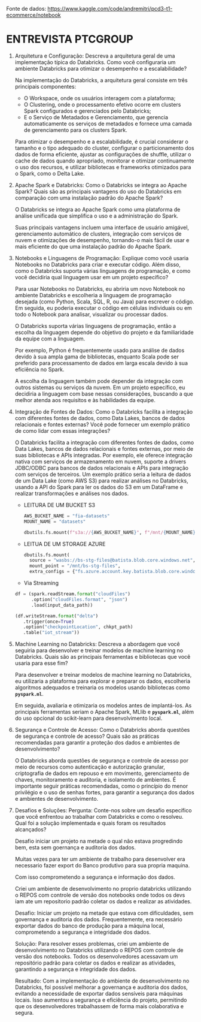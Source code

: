 Fonte de dados: https://www.kaggle.com/code/andremitri/pcd3-t1-ecommerce/notebook

# ENTREVISTA PTCGROUP

1. Arquitetura e Configuração:
Descreva a arquitetura geral de uma implementação típica do Databricks. Como você configuraria um ambiente Databricks para otimizar o desempenho e a escalabilidade?
    
    
    Na implementação do Databricks, a arquitetura geral consiste em três principais componentes: 
    
    - O Workspace, onde os usuários interagem com a plataforma;
    - O Clustering, onde o processamento efetivo ocorre em clusters Spark configurados e gerenciados pelo Databricks;
    - E o Serviço de Metadados e Gerenciamento, que gerencia automaticamente os serviços de metadados e fornece uma camada de gerenciamento para os clusters Spark.
    
    Para otimizar o desempenho e a escalabilidade, é crucial considerar o tamanho e o tipo adequado do cluster, configurar o particionamento dos dados de forma eficiente, ajustar as configurações de shuffle, utilizar o cache de dados quando apropriado, monitorar e otimizar continuamente o uso dos recursos, e utilizar bibliotecas e frameworks otimizados para o Spark, como o Delta Lake.
    
2. Apache Spark e Databricks:
Como o Databricks se integra ao Apache Spark? Quais são as principais vantagens do uso do Databricks em comparação com uma instalação padrão do Apache Spark?
    
    
    O Databricks se integra ao Apache Spark como uma plataforma de análise unificada que simplifica o uso e a administração do Spark. 
    
    Suas principais vantagens incluem uma interface de usuário amigável, gerenciamento automático de clusters, integração com serviços de nuvem e otimizações de desempenho, tornando-o mais fácil de usar e mais eficiente do que uma instalação padrão do Apache Spark.
    
3. Notebooks e Linguagens de Programação:
Explique como você usaria Notebooks no Databricks para criar e executar código. Além disso, como o Databricks suporta várias linguagens de programação, e como você decidiria qual linguagem usar em um projeto específico?
    
    Para usar Notebooks no Databricks, eu abriria um novo Notebook no ambiente Databricks e escolheria a linguagem de programação desejada (como Python, Scala, SQL, R, ou Java) para escrever o código. Em seguida, eu poderia executar o código em células individuais ou em todo o Notebook para analisar, visualizar ou processar dados.
    
    O Databricks suporta várias linguagens de programação, então a escolha da linguagem depende do objetivo do projeto e da familiaridade da equipe com a linguagem. 
    
    Por exemplo, Python é frequentemente usado para análise de dados devido à sua ampla gama de bibliotecas, enquanto Scala pode ser preferido para processamento de dados em larga escala devido à sua eficiência no Spark. 
    
    A escolha da linguagem também pode depender da integração com outros sistemas ou serviços da nuvem. Em um projeto específico, eu decidiria a linguagem com base nessas considerações, buscando a que melhor atenda aos requisitos e às habilidades da equipe.
    
4. Integração de Fontes de Dados:
Como o Databricks facilita a integração com diferentes fontes de dados, como Data Lakes, bancos de dados relacionais e fontes externas? Você pode fornecer um exemplo prático de como lidar com essas integrações?
    
    O Databricks facilita a integração com diferentes fontes de dados, como Data Lakes, bancos de dados relacionais e fontes externas, por meio de suas bibliotecas e APIs integradas. Por exemplo, ele oferece integração nativa com serviços de armazenamento em nuvem, suporte a drivers JDBC/ODBC para bancos de dados relacionais e APIs para integração com serviços de terceiros. Um exemplo prático seria a leitura de dados de um Data Lake (como AWS S3) para realizar análises no Databricks, usando a API do Spark para ler os dados do S3 em um DataFrame e realizar transformações e análises nos dados.
    
    - LEITURA DE UM BUCKET S3
        
        ```python
        AWS_BUCKET_NAME = "fia-datasets"
        MOUNT_NAME = "datasets"
        
        dbutils.fs.mount(f"s3a://{AWS_BUCKET_NAME}", f"/mnt/{MOUNT_NAME}")
        ```
        
    - LEITUA DE UM STORAGE AZURE
        
        ```python
        dbutils.fs.mount(
          source = "wasbs://bs-stg-files@batista.blob.core.windows.net",
          mount_point = "/mnt/bs-stg-files",
          extra_configs = {"fs.azure.account.key.batista.blob.core.windows.net":dbutils.secrets.get(scope = "az-blob-storage-batista", key = "key-az-blob-storage")})
        ```
        
    - Via Streaming
    
    ```python
    df = (spark.readStream.format("cloudFiles")
          .option("cloudFiles.format", "json")
          .load(input_data_path))
    
    (df.writeStream.format("delta")
       .trigger(once=True)
       .option("checkpointLocation", chkpt_path)
       .table("iot_stream"))
    ```
    
5. Machine Learning no Databricks:
Descreva a abordagem que você seguiria para desenvolver e treinar modelos de machine learning no Databricks. Quais são as principais ferramentas e bibliotecas que você usaria para esse fim?
    
    Para desenvolver e treinar modelos de machine learning no Databricks, eu utilizaria a plataforma para explorar e preparar os dados, escolheria algoritmos adequados e treinaria os modelos usando bibliotecas como **`pyspark.ml`**. 
    
    Em seguida, avaliaria e otimizaria os modelos antes de implantá-los. As principais ferramentas seriam o Apache Spark, MLlib e **`pyspark.ml`**, além do uso opcional do scikit-learn para desenvolvimento local.
    
6. Segurança e Controle de Acesso:
Como o Databricks aborda questões de segurança e controle de acesso? Quais são as práticas recomendadas para garantir a proteção dos dados e ambientes de desenvolvimento?
    
    O Databricks aborda questões de segurança e controle de acesso por meio de recursos como autenticação e autorização granular, criptografia de dados em repouso e em movimento, gerenciamento de chaves, monitoramento e auditoria, e isolamento de ambientes. É importante seguir práticas recomendadas, como o princípio do menor privilégio e o uso de senhas fortes, para garantir a segurança dos dados e ambientes de desenvolvimento.
    
7. Desafios e Soluções:
Pergunta: Conte-nos sobre um desafio específico que você enfrentou ao trabalhar com Databricks e como o resolveu. Qual foi a solução implementada e quais foram os resultados alcançados?
    
    
    Desafio iniciar um projeto na metade o qual não estava progredindo bem, esta sem goernança e auditoria dos dados.
    
    Muitas vezes para ter um ambiente de trabalho para desenvolver era necessario fazer export do Banco produtivo para sua propria maquina.
    
    Com isso comprometendo a segurança e informação dos dados.
    
    Criei um ambiente de desenvolvimento no proprio databricks utilizando o REPOS com controle de versão dos notebooks onde todos os devs iam ate um repositorio padrão coletar os dados e realizar as atividades.
    
    Desafio: Iniciar um projeto na metade que estava com dificuldades, sem governança e auditoria dos dados. Frequentemente, era necessário exportar dados do banco de produção para a máquina local, comprometendo a segurança e integridade dos dados.
    
    Solução: Para resolver esses problemas, criei um ambiente de desenvolvimento no Databricks utilizando o REPOS com controle de versão dos notebooks. Todos os desenvolvedores acessavam um repositório padrão para coletar os dados e realizar as atividades, garantindo a segurança e integridade dos dados.
    
    Resultado: Com a implementação do ambiente de desenvolvimento no Databricks, foi possível melhorar a governança e auditoria dos dados, evitando a necessidade de exportar dados sensíveis para máquinas locais. Isso aumentou a segurança e eficiência do projeto, permitindo que os desenvolvedores trabalhassem de forma mais colaborativa e segura.

